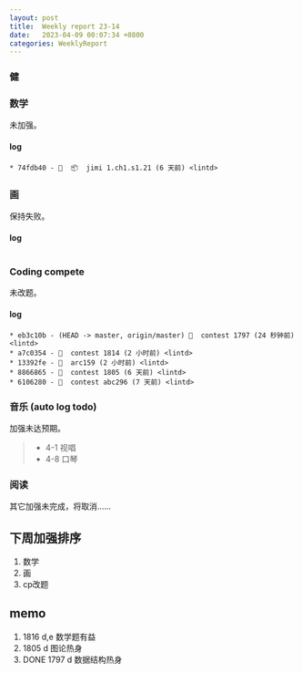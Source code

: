 ```yaml
---
layout: post
title:  Weekly report 23-14
date:   2023-04-09 00:07:34 +0800
categories: WeeklyReport
---
```


### 健

### 数学

未加强。

#### log
```
* 74fdb40 - 🤖  📦  jimi 1.ch1.s1.21 (6 天前) <lintd>
```

### 画

保持失败。

#### log
```

```

### Coding compete

未改题。

#### log
```
* eb3c10b - (HEAD -> master, origin/master) 🎉  contest 1797 (24 秒钟前) <lintd>
* a7c0354 - 🎉  contest 1814 (2 小时前) <lintd>
* 13392fe - 🎉  arc159 (2 小时前) <lintd>
* 8866865 - 🎉  contest 1805 (6 天前) <lintd>
* 6106280 - 🎉  contest abc296 (7 天前) <lintd>
```

### 音乐 (auto log todo)

加强未达预期。

> - 4-1 视唱
> - 4-8 口琴

### 阅读

其它加强未完成，将取消……

## 下周加强排序

1. 数学
2. 画
3. cp改题

## memo

1. 1816 d,e 数学题有益
2. 1805 d 图论热身
2. DONE 1797 d 数据结构热身
